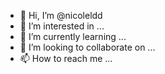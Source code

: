 - 👋 Hi, I’m @nicoleldd
- 👀 I’m interested in ...
- 🌱 I’m currently learning ...
- 💞️ I’m looking to collaborate on ...
- 📫 How to reach me ...

<!---
nicoleldd/nicoleldd is a ✨ special ✨ repository because its `README.md` (this file) appears on your GitHub profile.
You can click the Preview link to take a look at your changes.
--->
